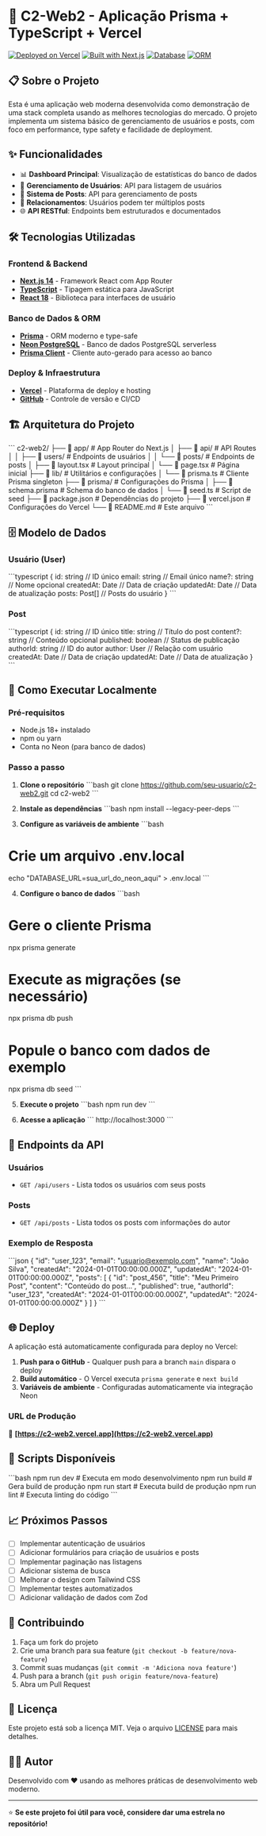 # 🚀 C2-Web2 - Aplicação Prisma + TypeScript + Vercel

[![Deployed on Vercel](https://img.shields.io/badge/Deployed%20on-Vercel-black?style=for-the-badge&logo=vercel)](https://c2-web2.vercel.app)
[![Built with Next.js](https://img.shields.io/badge/Built%20with-Next.js-black?style=for-the-badge&logo=next.js)](https://nextjs.org)
[![Database](https://img.shields.io/badge/Database-Neon%20PostgreSQL-green?style=for-the-badge&logo=postgresql)](https://neon.tech)
[![ORM](https://img.shields.io/badge/ORM-Prisma-2D3748?style=for-the-badge&logo=prisma)](https://prisma.io)

## 📋 Sobre o Projeto

Esta é uma aplicação web moderna desenvolvida como demonstração de uma stack completa usando as melhores tecnologias do mercado. O projeto implementa um sistema básico de gerenciamento de usuários e posts, com foco em performance, type safety e facilidade de deployment.

## ✨ Funcionalidades

- 📊 **Dashboard Principal**: Visualização de estatísticas do banco de dados
- 👥 **Gerenciamento de Usuários**: API para listagem de usuários
- 📝 **Sistema de Posts**: API para gerenciamento de posts
- 🔗 **Relacionamentos**: Usuários podem ter múltiplos posts
- 🌐 **API RESTful**: Endpoints bem estruturados e documentados

## 🛠️ Tecnologias Utilizadas

### Frontend & Backend
- **[Next.js 14](https://nextjs.org)** - Framework React com App Router
- **[TypeScript](https://typescriptlang.org)** - Tipagem estática para JavaScript
- **[React 18](https://react.dev)** - Biblioteca para interfaces de usuário

### Banco de Dados & ORM
- **[Prisma](https://prisma.io)** - ORM moderno e type-safe
- **[Neon PostgreSQL](https://neon.tech)** - Banco de dados PostgreSQL serverless
- **[Prisma Client](https://prisma.io/client)** - Cliente auto-gerado para acesso ao banco

### Deploy & Infraestrutura
- **[Vercel](https://vercel.com)** - Plataforma de deploy e hosting
- **[GitHub](https://github.com)** - Controle de versão e CI/CD

## 🏗️ Arquitetura do Projeto

\`\`\`
c2-web2/
├── 📁 app/                    # App Router do Next.js
│   ├── 📁 api/               # API Routes
│   │   ├── 📁 users/         # Endpoints de usuários
│   │   └── 📁 posts/         # Endpoints de posts
│   ├── 📄 layout.tsx         # Layout principal
│   └── 📄 page.tsx           # Página inicial
├── 📁 lib/                   # Utilitários e configurações
│   └── 📄 prisma.ts          # Cliente Prisma singleton
├── 📁 prisma/                # Configurações do Prisma
│   ├── 📄 schema.prisma      # Schema do banco de dados
│   └── 📄 seed.ts            # Script de seed
├── 📄 package.json           # Dependências do projeto
├── 📄 vercel.json            # Configurações do Vercel
└── 📄 README.md              # Este arquivo
\`\`\`

## 🗄️ Modelo de Dados

### Usuário (User)
\`\`\`typescript
{
  id: string        // ID único
  email: string     // Email único
  name?: string     // Nome opcional
  createdAt: Date   // Data de criação
  updatedAt: Date   // Data de atualização
  posts: Post[]     // Posts do usuário
}
\`\`\`

### Post
\`\`\`typescript
{
  id: string        // ID único
  title: string     // Título do post
  content?: string  // Conteúdo opcional
  published: boolean // Status de publicação
  authorId: string  // ID do autor
  author: User      // Relação com usuário
  createdAt: Date   // Data de criação
  updatedAt: Date   // Data de atualização
}
\`\`\`

## 🚀 Como Executar Localmente

### Pré-requisitos
- Node.js 18+ instalado
- npm ou yarn
- Conta no Neon (para banco de dados)

### Passo a passo

1. **Clone o repositório**
\`\`\`bash
git clone https://github.com/seu-usuario/c2-web2.git
cd c2-web2
\`\`\`

2. **Instale as dependências**
\`\`\`bash
npm install --legacy-peer-deps
\`\`\`

3. **Configure as variáveis de ambiente**
\`\`\`bash
# Crie um arquivo .env.local
echo "DATABASE_URL=sua_url_do_neon_aqui" > .env.local
\`\`\`

4. **Configure o banco de dados**
\`\`\`bash
# Gere o cliente Prisma
npx prisma generate

# Execute as migrações (se necessário)
npx prisma db push

# Popule o banco com dados de exemplo
npx prisma db seed
\`\`\`

5. **Execute o projeto**
\`\`\`bash
npm run dev
\`\`\`

6. **Acesse a aplicação**
\`\`\`
http://localhost:3000
\`\`\`

## 📡 Endpoints da API

### Usuários
- `GET /api/users` - Lista todos os usuários com seus posts

### Posts
- `GET /api/posts` - Lista todos os posts com informações do autor

### Exemplo de Resposta
\`\`\`json
{
  "id": "user_123",
  "email": "usuario@exemplo.com",
  "name": "João Silva",
  "createdAt": "2024-01-01T00:00:00.000Z",
  "updatedAt": "2024-01-01T00:00:00.000Z",
  "posts": [
    {
      "id": "post_456",
      "title": "Meu Primeiro Post",
      "content": "Conteúdo do post...",
      "published": true,
      "authorId": "user_123",
      "createdAt": "2024-01-01T00:00:00.000Z",
      "updatedAt": "2024-01-01T00:00:00.000Z"
    }
  ]
}
\`\`\`

## 🌐 Deploy

A aplicação está automaticamente configurada para deploy no Vercel:

1. **Push para o GitHub** - Qualquer push para a branch `main` dispara o deploy
2. **Build automático** - O Vercel executa `prisma generate` e `next build`
3. **Variáveis de ambiente** - Configuradas automaticamente via integração Neon

### URL de Produção
🔗 **[https://c2-web2.vercel.app](https://c2-web2.vercel.app)**

## 🔧 Scripts Disponíveis

\`\`\`bash
npm run dev          # Executa em modo desenvolvimento
npm run build        # Gera build de produção
npm run start        # Executa build de produção
npm run lint         # Executa linting do código
\`\`\`

## 📈 Próximos Passos

- [ ] Implementar autenticação de usuários
- [ ] Adicionar formulários para criação de usuários e posts
- [ ] Implementar paginação nas listagens
- [ ] Adicionar sistema de busca
- [ ] Melhorar o design com Tailwind CSS
- [ ] Implementar testes automatizados
- [ ] Adicionar validação de dados com Zod

## 🤝 Contribuindo

1. Faça um fork do projeto
2. Crie uma branch para sua feature (`git checkout -b feature/nova-feature`)
3. Commit suas mudanças (`git commit -m 'Adiciona nova feature'`)
4. Push para a branch (`git push origin feature/nova-feature`)
5. Abra um Pull Request

## 📝 Licença

Este projeto está sob a licença MIT. Veja o arquivo [LICENSE](LICENSE) para mais detalhes.

## 👨‍💻 Autor

Desenvolvido com ❤️ usando as melhores práticas de desenvolvimento web moderno.

---

⭐ **Se este projeto foi útil para você, considere dar uma estrela no repositório!**
